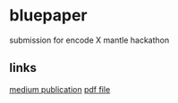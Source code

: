 # bluepaper
submission for encode X mantle hackathon 

## links
[medium publication]()
[pdf file]()
